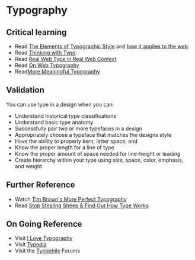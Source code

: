 Typography
==========

Critical learning
-----------------

* Read [The Elements of Typographic Style](http://amzn.to/aRAKml) and
  [how it applies to the web](http://webtypography.net).
* Read [Thinking with Type](http://amzn.to/U76Kbj).
* Read [Real Web Type in Real Web Context](http://www.alistapart.com/articles/real-web-type-in-real-web-context/)
* Read [On Web Typography](http://www.alistapart.com/articles/on-web-typography/)
* Read[More Meaningful Typography](http://www.alistapart.com/articles/more-meaningful-typography/)

Validation
----------
You can use type in a design when you can:

* Understand historical type classifications
* Understand basic type anatomy
* Successfully pair two or more typefaces in a design
* Appropriately choose a typeface that matches the designs style
* Have the ability to properly kern, letter space, and 
* Know the proper length for a line of type
* Know the proper amount of space needed for line-height or leading
* Create hierarchy within your type using size, space, color, emphasis, and weight

Further Reference
----------
* Watch [Tim Brown's More Perfect Typography](https://vimeo.com/17079380)
* Read [Stop Stealing Sheep & Find Out How Type Works](http://www.amazon.com/Stop-Stealing-Sheep-Works-Edition/dp/0201703394/)

On Going Reference
----------
* Visit [I Love Typography](http://www.ilovetypography.com/)
* Visit [Typedia](http://typedia.org)
* Visit the [Typophile](http://typophile.com/) Forums